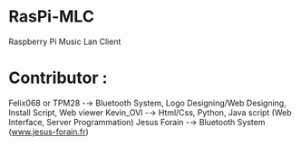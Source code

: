 # RasPi-MLC
Raspberry Pi Music Lan Client

# Contributor :

Felix068 or TPM28 -→ Bluetooth System, Logo Designing/Web Designing, Install Script, Web viewer
Kevin_OVI -→ Html/Css, Python, Java script (Web Interface, Server Programmation)
Jesus Forain -→ Bluetooth System (<a href="https://www.jesus-forain.fr/blog/raspberry-pi-en-recepteur-audio-bluetooth-a2dp-audio-sink-112.html">www.jesus-forain.fr</a>)
